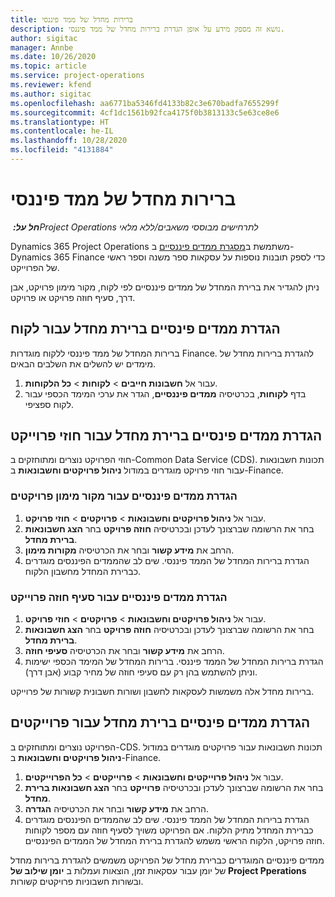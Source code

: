 ```yaml
---
title: ברירות מחדל של ממד פיננסי
description: נושא זה מספק מידע על אופן הגדרת ברירות מחדל של ממד פיננסי.
author: sigitac
manager: Annbe
ms.date: 10/26/2020
ms.topic: article
ms.service: project-operations
ms.reviewer: kfend
ms.author: sigitac
ms.openlocfilehash: aa6771ba5346fd4133b82c3e670badfa7655299f
ms.sourcegitcommit: 4cf1dc1561b92fca4175f0b3813133c5e63ce8e6
ms.translationtype: HT
ms.contentlocale: he-IL
ms.lasthandoff: 10/28/2020
ms.locfileid: "4131884"
---
```

# <a name="financial-dimension-defaults"></a>ברירות מחדל של ממד פיננסי

_**חל על:** ‏Project Operations לתרחישים מבוססי משאבים/ללא מלאי_

Dynamics 365 Project Operations משתמשת ב[מסגרת ממדים פיננסיים](https://docs.microsoft.com/dynamics365/finance/general-ledger/financial-dimensions) ב-Dynamics 365 Finance כדי לספק תובנות נוספות על עסקאות ספר משנה וספר ראשי של הפרוייקט.

ניתן להגדיר את ברירת המחדל של ממדים פיננסיים לפי לקוח, מקור מימון פרויקט, אבן דרך, סעיף חוזה פרויקט או פרויקט.

## <a name="define-default-financial-dimensions-for-a-customer"></a>הגדרת ממדים פינסיים ברירת מחדל עבור לקוח

ברירות המחדל של ממד פיננסי ללקוח מוגדרות Finance. להגדרת ברירות מחדל של מימדים יש להשלים את השלבים הבאים.

1. עבור אל **חשבונות חייבים** > **לקוחות** > **כל הלקוחות**.
2. בדף **לקוחות**, בכרטיסיה **ממדים פיננסיים**, הגדר את ערכי המימד הכספי עבור לקוח ספציפי.

## <a name="define-default-financial-dimensions-for-project-contracts"></a>הגדרת ממדים פינסיים ברירת מחדל עבור חוזי פרוייקט

חוזי הפרויקט נוצרים ומתוחזקים ב-Common Data Service ‏(CDS). תכונות חשבונאות עבור חוזי פרויקט מוגדרים במודול **ניהול פרויקטים וחשבונאות** ב-Finance.

### <a name="set-financial-dimensions-for-a-project-funding-source"></a>הגדרת ממדים פיננסיים עבור מקור מימון פרויקטים

1. עבור אל **ניהול פרויקטים וחשבונאות** > **פרויקטים** > **חוזי פרויקט**.
2. בחר את הרשומה שברצונך לעדכן ובכרטיסיה **חוזה פרויקט** בחר **הצג חשבונאות ברירת מחדל**.
3. הרחב את **מידע קשור** ובחר את הכרטיסיה **מקורות מימון**.
4. הגדרת ברירות המחדל של הממד פיננסי. שים לב שהממדים הפיננסים מוגדרים כברירת המחדל מחשבון הלקוח.

### <a name="set-financial-dimensions-for-a-project-contract-line"></a>הגדרת ממדים פיננסיים עבור סעיף חוזה פרוייקט

1. עבור אל **ניהול פרויקטים וחשבונאות** > **פרויקטים** > **חוזי פרויקט**.
2. בחר את הרשומה שברצונך לעדכן ובכרטיסיה **חוזה פרויקט** בחר **הצג חשבונאות ברירת מחדל**.
3. הרחב את **מידע קשור** ובחר את הכרטיסיה **סעיפי חוזה**.
4. הגדרת ברירות המחדל של הממד פיננסי. ברירות המחדל של המימד הכספי ישימות וניתן להשתמש בהן רק עם סעיפי חוזה של מחיר קבוע (אבן דרך).

ברירות מחדל אלה משמשות לעסקאות לחשבון ושורות חשבונית קשורות של פרוייקט.

## <a name="define-default-financial-dimensions-for-projects"></a>הגדרת ממדים פינסיים ברירת מחדל עבור פרוייקטים

הפרויקט נוצרים ומתוחזקים ב-CDS. תכונות חשבונאות עבור פרויקטים מוגדרים במודול **ניהול פרויקטים וחשבונאות** ב-Finance.

1. עבור אל **ניהול פרוייקטים וחשבונאות** > **פרוייקטים** > **כל הפרוייקטים**.
2. בחר את הרשומה שברצונך לעדכן ובכרטיסיה **פרוייקט** בחר **הצג חשבונאות ברירת מחדל**.
3. הרחב את **מידע קשור** ובחר את הכרטיסיה **הגדרה**.
4. הגדרת ברירות המחדל של הממד פיננסי. שים לב שהממדים הפיננסים מוגדרים כברירת המחדל מתיק הלקוח. אם הפרויקט משויך לסעיף חוזה עם מספר לקוחות חוזה פרויקט, הלקוח הראשי משמש להגדרת ברירת המחדל של הממדים הפיננסיים.

ממדים פיננסיים המוגדרים כברירת מחדל של הפרויקט משמשים להגדרת ברירות מחדל של יומן עבור עסקאות זמן, הוצאות ועמלות ב **יומן שילוב של Project Pperations** ובשורות חשבוניות פרויקטים קשורות.
